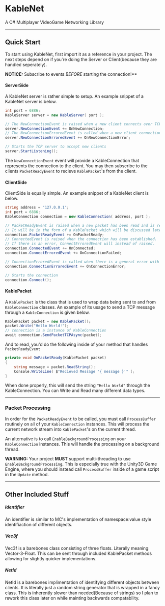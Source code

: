 # KableNet
 A C# Multiplayer VideoGame Networking Library

---
 ## Quick Start
 To start using KableNet, first import it as a reference in your project.
 The next steps depend on if you're doing the Server or Client(because they are handled seperately).

 **NOTICE:** Subscribe to events *BEFORE* starting the connection!**

#### ServerSide
A KableNet server is rather simple to setup.
An example snippet of a KableNet server is below.
```cs
int port = 6886;
KableServer server = new KableServer( port );

// The NewConnectionEvent is raised when a new client connects over TCP
server.NewConnectionEvent += OnNewConnection;
// The NewConnectionErroredEvent is called when a new client connection has a error/exception
server.NewConnectionErroredEvent += OnNewConnectionError;

// Starts the TCP server to accept new clients
server.StartListening();
```

The ``NewConnectionEvent`` event will provide a KableConnection that represents the connection to the client. You may then subscribe to the clients ``PacketReadyEvent`` to recieve ``KablePacket``'s from the client.

#### ClientSide
ClientSide is equally simple.
An example snippet of a KableNet client is below.
```cs
string address = "127.0.0.1";
int port = 6886;
KableConnection connection = new KableConnection( address, port );

// PacketReadyEvent is raised when a new packet has been read and is ready to be processed.
// It will be in the form of a KablePacket which will be discussed later on.
connection.PacketReadyEvent += OnPacketReady;
// ConnectedEvent is raised when the connection has been established.
// If there is an error, ConnectErroredEvent will instead of raised.
connection.ConnectedEvent += OnConnected;
connection.ConnectErroredEvent += OnConnectionFailed;

// ConnectionErroredEvent is called when there is a general error with the connection after a connection has been previously established
connection.ConnectionErroredEvent += OnConnectionError;

// Starts the connection
connection.Connect();
```

#### KablePacket
A ``KablePacket`` is the class that is used to wrap data being sent to and from ``KableConnection`` classes. An example of its usage to send a TCP message through a ``KableConnection`` is given below.
```cs
KablePacket packet = new KablePacket();
packet.Write("Hello World!");
// connection is a instance of KableConnection
await connection.SendPacketTCPAsync(packet);
```
And to read, you'd do the following inside of your method that handles ``PacketReadyEvent``
```cs
private void OnPacketReady(KablePacket packet)
{
    string message = packet.ReadString();
    Console.WriteLine( $"Recieved Message '{ message }'" );
}
```
When done properly, this will send the string ``"Hello World"`` through the KableConnection. You can Write and Read many different data types.

---

### Packet Processing
In order for the ``PacketReadyEvent`` to be called, you must call ``ProcessBuffer`` routinely on all of your ``KableConnection`` instances. This will process the current network stream into ``KablePacket``'s on the current thread. 

An alternative is to call ``EnableBackgroundProcessing`` on your ``KableConnection`` instances. This will handle the processing on a background thread.

**WARNING:** Your project **MUST** support multi-threading to use ``EnableBackgroundProcessing``. This is especially true with the Unity3D Game Engine, where you should instead call ``ProcessBuffer`` inside of a game script in the ``Update`` method.

---
## Other Included Stuff
##### Identifier
An identifier is similar to MC's implementation of namespace:value style identifiaction of different objects.

##### Vec3f
Vec3f is a barebones class consisting of three floats. Literally meaning Vector-3-Float. This can be sent through included KablePacket methods allowing for slightly quicker implementations.

##### NetId
NetId is a barebones implimentation of identifying different objects between clients. It is literally just a random string generator that is wrapped in a fancy class. This is inherently slower than needed(Because of strings) so I plan to rework this class later on while mainting backwards compatability.